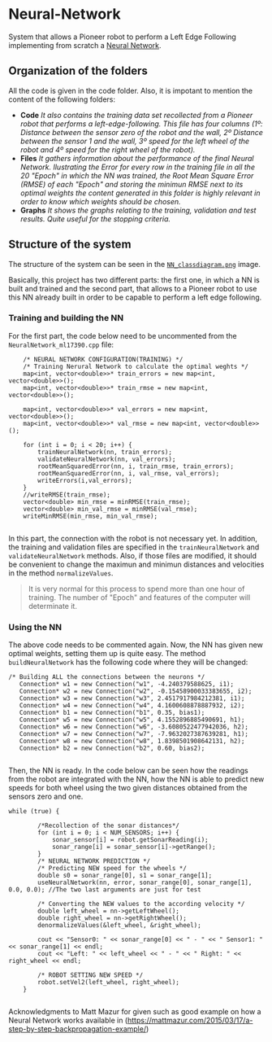 # Neural-Network
System that allows a Pioneer robot to perform a Left Edge Following implementing from scratch a [Neural Network](./NN_graph.png).

## Organization of the folders
All the code is given in the code folder. Also, it is impotant to mention the content of the following folders:
- **Code** *It also contains the training data set recollected from a Pioneer robot that performs a left-edge-following. This file has four columns (1º: Distance between the sensor zero of the robot and the wall, 2º Distance between the sensor 1 and the wall, 3º speed for the left wheel of the robot and 4º speed for the right wheel of the robot).*
- **Files** *It gathers information about the performance of the final Neural Network. Ilustrating the Error for every row in the training file in all the 20 "Epoch" in which the NN was trained, the Root Mean Square Error (RMSE) of each "Epoch" and storing the minimun RMSE next to its *optimal weights* the content generated in this folder is highly relevant in order to know which weights should be chosen.*
- **Graphs** *It shows the graphs relating to the training, validation and test results. Quite useful for the stopping criteria.*

## Structure of the system
The structure of the system can be seen in the [` NN_classdiagram.png `](./NN_classdiagram.png) image.

Basically, this project has two different parts: the first one, in which a NN is built and trained and the second part, that allows to a Pioneer robot to use this NN already built in order to be capable to perform a left edge following.

### Training and building the NN
For the first part, the code below need to be uncommented from the ` NeuralNetwork_ml17390.cpp ` file:

``` 
	/* NEURAL NETWORK CONFIGURATION(TRAINING) */
	/* Training Nerural Network to calculate the optimal weghts */
	map<int, vector<double>>* train_errors = new map<int, vector<double>>();
	map<int, vector<double>>* train_rmse = new map<int, vector<double>>();

	map<int, vector<double>>* val_errors = new map<int, vector<double>>();
	map<int, vector<double>>* val_rmse = new map<int, vector<double>>();

	for (int i = 0; i < 20; i++) {
		trainNeuralNetwork(nn, train_errors);
		validateNeuralNetwork(nn, val_errors);
		rootMeanSquaredError(nn, i, train_rmse, train_errors);
		rootMeanSquaredError(nn, i, val_rmse, val_errors);
		writeErrors(i,val_errors);
	}
	//writeRMSE(train_rmse);
	vector<double> min_rmse = minRMSE(train_rmse);
	vector<double> min_val_rmse = minRMSE(val_rmse);
	writeMinRMSE(min_rmse, min_val_rmse);
	
```

In this part, the connection with the robot is not necessary yet. In addition, the training and validation files are specified in the ` trainNeuralNetwork ` and ` validateNeuralNetwork ` methods. Also, if those files are modified, it should be convenient to change the maximun and minimun distances and velocities in the method ` normalizeValues `.

> It is very normal for this process to spend more than one hour of training. The number of "Epoch" and features of the computer will determinate it.

### Using the NN
 The above code needs to be commented again. Now, the NN has given new optimal weights, setting them up is quite easy. 
 The method ` buildNeuralNetwork ` has the following code where they will be changed:
 
 ``` 
 /* Building ALL the connections between the neurons */
	Connection* w1 = new Connection("w1", -4.240379588625, i1); 
	Connection* w2 = new Connection("w2", -0.15458900033383655, i2);
	Connection* w3 = new Connection("w3", 2.4517917984212381, i1); 
	Connection* w4 = new Connection("w4", 4.1600608878887932, i2); 
	Connection* b1 = new Connection("b1", 0.35, bias1); 
	Connection* w5 = new Connection("w5", 4.1552896885490691, h1); 
	Connection* w6 = new Connection("w6", -3.6080522477942036, h2); 
	Connection* w7 = new Connection("w7", -7.9632027387639281, h1); 
	Connection* w8 = new Connection("w8", 1.8398501908642131, h2); 
	Connection* b2 = new Connection("b2", 0.60, bias2); 
  
```

Then, the NN is ready. In the code below can be seen how the readings from the robot are integrated with the NN, how the NN is able to predict new speeds for both wheel using the two given distances obtained from the sensors zero and one.

```
while (true) {

		/*Recollection of the sonar distances*/
		for (int i = 0; i < NUM_SENSORS; i++) {
			sonar_sensor[i] = robot.getSonarReading(i);
			sonar_range[i] = sonar_sensor[i]->getRange();
		}
		/* NEURAL NETWORK PREDICTION */
		/* Predicting NEW speed for the wheels */
		double s0 = sonar_range[0], s1 = sonar_range[1];
		useNeuralNetwork(nn, error, sonar_range[0], sonar_range[1], 0.0, 0.0); //The two last arguments are just for test

		/* Converting the NEW values to the according velocity */
		double left_wheel = nn->getLeftWheel();
		double right_wheel = nn->getRightWheel();
		denormalizeValues(&left_wheel, &right_wheel);

		cout << "Sensor0: " << sonar_range[0] << " - " << " Sensor1: " << sonar_range[1] << endl;
		cout << "Left: " << left_wheel << " - " << " Right: " << right_wheel << endl;

		/* ROBOT SETTING NEW SPEED */
		robot.setVel2(left_wheel, right_wheel);
	}
	
```

Acknowledgments to Matt Mazur for given such as good example on how a Neural Network works available in (https://mattmazur.com/2015/03/17/a-step-by-step-backpropagation-example/)
  
